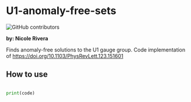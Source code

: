 # U1-anomaly-free-sets

![GitHub contributors](https://img.shields.io/github/contributors/nicolerivera1/U1-anomaly-free-sets?style=plastic)

**by: Nicole Rivera**

Finds anomaly-free solutions to the U1 gauge group. Code implementation of https://doi.org/10.1103/PhysRevLett.123.151601


## How to use

```python

print(code)

